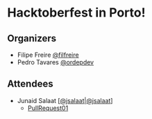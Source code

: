 # Hacktoberfest in Porto!

## Organizers
* Filipe Freire [@filfreire](https://twitter.com/filrfreire)
* Pedro Tavares [@ordepdev](https://twitter.com/ordepdev)

## Attendees
* Junaid Salaat [[@jsalaat](https://twitter.com/jsalaat)|[@jsalaat](https://github.com/jsalaat)]
  * [PullRequest01](https://github.com/js-web-framework/js-web-framework.com/pull/3)
